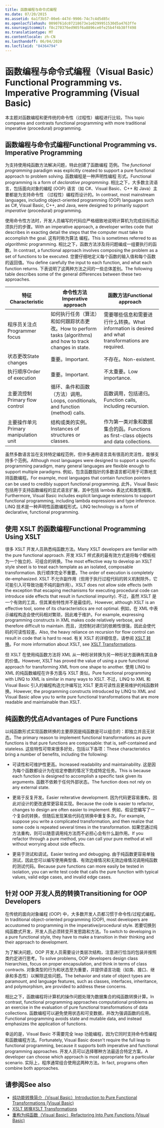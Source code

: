 ```yaml
---
title: 函数编程与命令式编程
ms.date: 07/20/2015
ms.assetid: 6a1f3b57-00e6-447d-9906-74c7c4d5d85c
ms.openlocfilehash: 0090761dc07218673e1e0299951530d5a4763ffe
ms.sourcegitcommit: f8c270376ed905f6a8896ce0fe25b4f4b38ff498
ms.translationtype: MT
ms.contentlocale: zh-CN
ms.lasthandoff: 06/04/2020
ms.locfileid: "84364794"
---
```

# <a name="functional-programming-vs-imperative-programming-visual-basic"></a><span data-ttu-id="30d85-102">函数编程与命令式编程（Visual Basic）</span><span class="sxs-lookup"><span data-stu-id="30d85-102">Functional Programming vs. Imperative Programming (Visual Basic)</span></span>
<span data-ttu-id="30d85-103">本主题对函数编程和更传统的命令性（过程性）编程进行比较。</span><span class="sxs-lookup"><span data-stu-id="30d85-103">This topic compares and contrasts functional programming with more traditional imperative (procedural) programming.</span></span>  
  
## <a name="functional-programming-vs-imperative-programming"></a><span data-ttu-id="30d85-104">函数编程与命令式编程</span><span class="sxs-lookup"><span data-stu-id="30d85-104">Functional Programming vs. Imperative Programming</span></span>  
 <span data-ttu-id="30d85-105">为支持使用纯函数方法解决问题，特此创建了函数编程  范例。</span><span class="sxs-lookup"><span data-stu-id="30d85-105">The *functional programming* paradigm was explicitly created to support a pure functional approach to problem solving.</span></span> <span data-ttu-id="30d85-106">函数编程是一种声明性编程  形式。</span><span class="sxs-lookup"><span data-stu-id="30d85-106">Functional programming is a form of *declarative programming*.</span></span> <span data-ttu-id="30d85-107">相比之下，大多数主流语言，包括面向对象的编程 (OOP) 语言（如 C#、Visual Basic、C++ 和 Java）主要都是为支持命令性  （过程性）编程而设计的。</span><span class="sxs-lookup"><span data-stu-id="30d85-107">In contrast, most mainstream languages, including object-oriented programming (OOP) languages such as C#, Visual Basic, C++, and Java, were designed to primarily support *imperative* (procedural) programming.</span></span>  
  
 <span data-ttu-id="30d85-108">使用命令性方法时，开发人员编写的代码应严格细致地说明计算机为完成目标而必须执行的步骤。</span><span class="sxs-lookup"><span data-stu-id="30d85-108">With an imperative approach, a developer writes code that describes in exacting detail the steps that the computer must take to accomplish the goal.</span></span> <span data-ttu-id="30d85-109">这有时称为算法  编程。</span><span class="sxs-lookup"><span data-stu-id="30d85-109">This is sometimes referred to as *algorithmic* programming.</span></span> <span data-ttu-id="30d85-110">相比之下，函数方法涉及将问题编成一组要执行的函数。</span><span class="sxs-lookup"><span data-stu-id="30d85-110">In contrast, a functional approach involves composing the problem as a set of functions to be executed.</span></span> <span data-ttu-id="30d85-111">您要仔细地定义每个函数的输入值和每个函数的返回值。</span><span class="sxs-lookup"><span data-stu-id="30d85-111">You define carefully the input to each function, and what each function returns.</span></span> <span data-ttu-id="30d85-112">下表说明了这两种方法之间的一些总体差别。</span><span class="sxs-lookup"><span data-stu-id="30d85-112">The following table describes some of the general differences between these two approaches.</span></span>  
  
|<span data-ttu-id="30d85-113">特征</span><span class="sxs-lookup"><span data-stu-id="30d85-113">Characteristic</span></span>|<span data-ttu-id="30d85-114">命令性方法</span><span class="sxs-lookup"><span data-stu-id="30d85-114">Imperative approach</span></span>|<span data-ttu-id="30d85-115">函数方法</span><span class="sxs-lookup"><span data-stu-id="30d85-115">Functional approach</span></span>|  
|--------------------|-------------------------|-------------------------|  
|<span data-ttu-id="30d85-116">程序员关注点</span><span class="sxs-lookup"><span data-stu-id="30d85-116">Programmer focus</span></span>|<span data-ttu-id="30d85-117">如何执行任务（算法）和如何跟踪状态更改。</span><span class="sxs-lookup"><span data-stu-id="30d85-117">How to perform tasks (algorithms) and how to track changes in state.</span></span>|<span data-ttu-id="30d85-118">需要哪些信息和需要进行什么转换。</span><span class="sxs-lookup"><span data-stu-id="30d85-118">What information is desired and what transformations are required.</span></span>|  
|<span data-ttu-id="30d85-119">状态更改</span><span class="sxs-lookup"><span data-stu-id="30d85-119">State changes</span></span>|<span data-ttu-id="30d85-120">重要。</span><span class="sxs-lookup"><span data-stu-id="30d85-120">Important.</span></span>|<span data-ttu-id="30d85-121">不存在。</span><span class="sxs-lookup"><span data-stu-id="30d85-121">Non-existent.</span></span>|  
|<span data-ttu-id="30d85-122">执行顺序</span><span class="sxs-lookup"><span data-stu-id="30d85-122">Order of execution</span></span>|<span data-ttu-id="30d85-123">重要。</span><span class="sxs-lookup"><span data-stu-id="30d85-123">Important.</span></span>|<span data-ttu-id="30d85-124">不太重要。</span><span class="sxs-lookup"><span data-stu-id="30d85-124">Low importance.</span></span>|  
|<span data-ttu-id="30d85-125">主要流控制</span><span class="sxs-lookup"><span data-stu-id="30d85-125">Primary flow control</span></span>|<span data-ttu-id="30d85-126">循环、条件和函数（方法）调用。</span><span class="sxs-lookup"><span data-stu-id="30d85-126">Loops, conditionals, and function (method) calls.</span></span>|<span data-ttu-id="30d85-127">函数调用，包括递归。</span><span class="sxs-lookup"><span data-stu-id="30d85-127">Function calls, including recursion.</span></span>|  
|<span data-ttu-id="30d85-128">主要操作单元</span><span class="sxs-lookup"><span data-stu-id="30d85-128">Primary manipulation unit</span></span>|<span data-ttu-id="30d85-129">结构或类的实例。</span><span class="sxs-lookup"><span data-stu-id="30d85-129">Instances of structures or classes.</span></span>|<span data-ttu-id="30d85-130">作为第一类对象和数据集合的函。</span><span class="sxs-lookup"><span data-stu-id="30d85-130">Functions as first-class objects and data collections.</span></span>|  
  
 <span data-ttu-id="30d85-131">虽然多数语言旨在支持特定编程范例，但许多通用语言具有很高的灵活性，能够支持多个范例。</span><span class="sxs-lookup"><span data-stu-id="30d85-131">Although most languages were designed to support a specific programming paradigm, many general languages are flexible enough to support multiple paradigms.</span></span> <span data-ttu-id="30d85-132">例如，包含函数指针的多数语言都可用于可靠地支持函数编程。</span><span class="sxs-lookup"><span data-stu-id="30d85-132">For example, most languages that contain function pointers can be used to credibly support functional programming.</span></span> <span data-ttu-id="30d85-133">此外，Visual Basic 包括用于支持函数编程的显式语言扩展，其中包括 lambda 表达式和类型推理。</span><span class="sxs-lookup"><span data-stu-id="30d85-133">Furthermore, Visual Basic includes explicit language extensions to support functional programming, including lambda expressions and type inference.</span></span> <span data-ttu-id="30d85-134">LINQ 技术是一种声明性函数编程形式。</span><span class="sxs-lookup"><span data-stu-id="30d85-134">LINQ technology is a form of declarative, functional programming.</span></span>  
  
## <a name="functional-programming-using-xslt"></a><span data-ttu-id="30d85-135">使用 XSLT 的函数编程</span><span class="sxs-lookup"><span data-stu-id="30d85-135">Functional Programming Using XSLT</span></span>  
 <span data-ttu-id="30d85-136">很多 XSLT 开发人员熟悉纯函数方法。</span><span class="sxs-lookup"><span data-stu-id="30d85-136">Many XSLT developers are familiar with the pure functional approach.</span></span> <span data-ttu-id="30d85-137">开发 XSLT 样式表的最有效方式是将每个模板视为一个独立的、可组合的转换。</span><span class="sxs-lookup"><span data-stu-id="30d85-137">The most effective way to develop an XSLT style sheet is to treat each template as an isolated, composable transformation.</span></span> <span data-ttu-id="30d85-138">执行顺序完全不重要。</span><span class="sxs-lookup"><span data-stu-id="30d85-138">The order of execution is completely de-emphasized.</span></span> <span data-ttu-id="30d85-139">XSLT 不允许副作用（但用于执行过程代码的转义机制除外，它可能引入可导致功能不纯的副作用）。</span><span class="sxs-lookup"><span data-stu-id="30d85-139">XSLT does not allow side effects (with the exception that escaping mechanisms for executing procedural code can introduce side effects that result in functional impurity).</span></span> <span data-ttu-id="30d85-140">不过，虽然 XSLT 是一个有效的工具，但其某些特性并不是最佳的。</span><span class="sxs-lookup"><span data-stu-id="30d85-140">However, although XSLT is an effective tool, some of its characteristics are not optimal.</span></span> <span data-ttu-id="30d85-141">例如，在 XML 中表示编程构造会使代码相对繁琐，因此难于维护。</span><span class="sxs-lookup"><span data-stu-id="30d85-141">For example, expressing programming constructs in XML makes code relatively verbose, and therefore difficult to maintain.</span></span> <span data-ttu-id="30d85-142">而且，流控制对递归的依赖性很强，因此会使代码的可读性较差。</span><span class="sxs-lookup"><span data-stu-id="30d85-142">Also, the heavy reliance on recursion for flow control can result in code that is hard to read.</span></span> <span data-ttu-id="30d85-143">有关 XSLT 的详细信息，请参阅 [XSLT 转换](../../../../standard/data/xml/xslt-transformations.md)。</span><span class="sxs-lookup"><span data-stu-id="30d85-143">For more information about XSLT, see [XSLT Transformations](../../../../standard/data/xml/xslt-transformations.md).</span></span>  
  
 <span data-ttu-id="30d85-144">但 XSLT 在使用纯函数方法将 XML 从一种形状转换为另一种形状方面确有其自身的价值。</span><span class="sxs-lookup"><span data-stu-id="30d85-144">However, XSLT has proved the value of using a pure functional approach for transforming XML from one shape to another.</span></span> <span data-ttu-id="30d85-145">使用 LINQ to XML 的纯函数编程在许多方面与 XSLT 类似。</span><span class="sxs-lookup"><span data-stu-id="30d85-145">Pure functional programming with LINQ to XML is similar in many ways to XSLT.</span></span> <span data-ttu-id="30d85-146">不过，LINQ to XML 和 Visual Basic 引入的编程构造允许编写比 XSLT 更具可读性且更易维护的纯函数转换。</span><span class="sxs-lookup"><span data-stu-id="30d85-146">However, the programming constructs introduced by LINQ to XML and Visual Basic allow you to write pure functional transformations that are more readable and maintainable than XSLT.</span></span>  
  
## <a name="advantages-of-pure-functions"></a><span data-ttu-id="30d85-147">纯函数的优点</span><span class="sxs-lookup"><span data-stu-id="30d85-147">Advantages of Pure Functions</span></span>  
 <span data-ttu-id="30d85-148">以纯函数形式实现函数转换的主要原因是纯函数是可以组合的：即独立并且无状态。</span><span class="sxs-lookup"><span data-stu-id="30d85-148">The primary reason to implement functional transformations as pure functions is that pure functions are composable: that is, self-contained and stateless.</span></span> <span data-ttu-id="30d85-149">这些特性可带来很多好处，包括以下各项：</span><span class="sxs-lookup"><span data-stu-id="30d85-149">These characteristics bring a number of benefits, including the following:</span></span>  
  
- <span data-ttu-id="30d85-150">可读性和可维护性更高。</span><span class="sxs-lookup"><span data-stu-id="30d85-150">Increased readability and maintainability.</span></span> <span data-ttu-id="30d85-151">这是因为每个函数都设计为在给定参数的情况下完成特定任务。</span><span class="sxs-lookup"><span data-stu-id="30d85-151">This is because each function is designed to accomplish a specific task given its arguments.</span></span> <span data-ttu-id="30d85-152">函数不依赖于任何外部状态。</span><span class="sxs-lookup"><span data-stu-id="30d85-152">The function does not rely on any external state.</span></span>  
  
- <span data-ttu-id="30d85-153">更易于反复开发。</span><span class="sxs-lookup"><span data-stu-id="30d85-153">Easier reiterative development.</span></span> <span data-ttu-id="30d85-154">因为代码更容易重构，因此对设计的更改通常更容易实现。</span><span class="sxs-lookup"><span data-stu-id="30d85-154">Because the code is easier to refactor, changes to design are often easier to implement.</span></span> <span data-ttu-id="30d85-155">例如，假设您编写了一个复杂的转换，但随后发现某些代码在转换中重复多次。</span><span class="sxs-lookup"><span data-stu-id="30d85-155">For example, suppose you write a complicated transformation, and then realize that some code is repeated several times in the transformation.</span></span> <span data-ttu-id="30d85-156">如果您通过纯方法重构，则可以随意调用纯方法而不必担心会有什么副作用。</span><span class="sxs-lookup"><span data-stu-id="30d85-156">If you refactor through a pure method, you can call your pure method at will without worrying about side effects.</span></span>  
  
- <span data-ttu-id="30d85-157">更易于测试和调试。</span><span class="sxs-lookup"><span data-stu-id="30d85-157">Easier testing and debugging.</span></span> <span data-ttu-id="30d85-158">由于纯函数更容易单独测试，因此您可以编写使用典型值、有效边缘情况和无效边缘情况调用纯函数的测试代码。</span><span class="sxs-lookup"><span data-stu-id="30d85-158">Because pure functions can more easily be tested in isolation, you can write test code that calls the pure function with typical values, valid edge cases, and invalid edge cases.</span></span>  
  
## <a name="transitioning-for-oop-developers"></a><span data-ttu-id="30d85-159">针对 OOP 开发人员的转换</span><span class="sxs-lookup"><span data-stu-id="30d85-159">Transitioning for OOP Developers</span></span>  
 <span data-ttu-id="30d85-160">在传统的面向对象编程 (OOP) 中，大多数开发人员都习惯于命令性/过程式编程。</span><span class="sxs-lookup"><span data-stu-id="30d85-160">In traditional object-oriented programming (OOP), most developers are accustomed to programming in the imperative/procedural style.</span></span> <span data-ttu-id="30d85-161">若要切换到纯函数式开发，开发人员必须转变开发思路和方法。</span><span class="sxs-lookup"><span data-stu-id="30d85-161">To switch to developing in a pure functional style, they have to make a transition in their thinking and their approach to development.</span></span>  
  
 <span data-ttu-id="30d85-162">为了解决问题，OOP 开发人员需要设计类层次结构，注意进行恰当的包装并按照类约定进行思考。</span><span class="sxs-lookup"><span data-stu-id="30d85-162">To solve problems, OOP developers design class hierarchies, focus on proper encapsulation, and think in terms of class contracts.</span></span> <span data-ttu-id="30d85-163">对象类型的行为和状态至为重要，并提供语言功能（如类、接口、继承和多态性）以解除这些问题。</span><span class="sxs-lookup"><span data-stu-id="30d85-163">The behavior and state of object types are paramount, and language features, such as classes, interfaces, inheritance, and polymorphism, are provided to address these concerns.</span></span>  
  
 <span data-ttu-id="30d85-164">相比之下，函数编程将计算机的操作问题处理为数据集合的纯函数转换计算。</span><span class="sxs-lookup"><span data-stu-id="30d85-164">In contrast, functional programming approaches computational problems as an exercise in the evaluation of pure functional transformations of data collections.</span></span> <span data-ttu-id="30d85-165">函数编程可以避免使用状态和可变数据，并改为强调函数的应用。</span><span class="sxs-lookup"><span data-stu-id="30d85-165">Functional programming avoids state and mutable data, and instead emphasizes the application of functions.</span></span>  
  
 <span data-ttu-id="30d85-166">幸运的是，Visual Basic 不需要完全 leap 功能编程，因为它同时支持命令性编程和函数编程方法。</span><span class="sxs-lookup"><span data-stu-id="30d85-166">Fortunately, Visual Basic doesn't require the full leap to functional programming, because it supports both imperative and functional programming approaches.</span></span> <span data-ttu-id="30d85-167">开发人员可以选择哪种方法最适合特定方案。</span><span class="sxs-lookup"><span data-stu-id="30d85-167">A developer can choose which approach is most appropriate for a particular scenario.</span></span> <span data-ttu-id="30d85-168">实际上，程序通常组合使用这两种方法。</span><span class="sxs-lookup"><span data-stu-id="30d85-168">In fact, programs often combine both approaches.</span></span>  
  
## <a name="see-also"></a><span data-ttu-id="30d85-169">请参阅</span><span class="sxs-lookup"><span data-stu-id="30d85-169">See also</span></span>

- [<span data-ttu-id="30d85-170">纯功能转换简介（Visual Basic）</span><span class="sxs-lookup"><span data-stu-id="30d85-170">Introduction to Pure Functional Transformations (Visual Basic)</span></span>](introduction-to-pure-functional-transformations.md)
- [<span data-ttu-id="30d85-171">XSLT 转换</span><span class="sxs-lookup"><span data-stu-id="30d85-171">XSLT Transformations</span></span>](../../../../standard/data/xml/xslt-transformations.md)
- [<span data-ttu-id="30d85-172">重构为纯函数（Visual Basic）</span><span class="sxs-lookup"><span data-stu-id="30d85-172">Refactoring Into Pure Functions (Visual Basic)</span></span>](refactoring-into-pure-functions.md)
